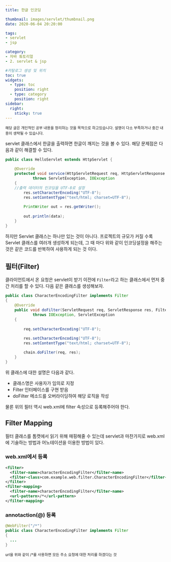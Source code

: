 ```yaml
---
title: 한글 인코딩

thumbnail: images/servlet/thumbnail.png
date: 2020-06-04 20:20:00

tags: 
- servlet
- jsp

category:
- 자바 튜토리얼
- 2. servlet & jsp

#카탈로그 생성 및 위치
toc: true
widgets:
  - type: toc
    position: right
  - type: category
    position: right
sidebar:
  right:
    sticky: true
---
```


<sup>해당 글은 개인적인 공부 내용을 정리하는 것을 목적으로 하고있습니다. 설명이 다소 부족하거나 중간 내용이 생략될 수 있습니다.</sup>

servlet 클래스에서 한글을 출력하면 한글이 깨지는 것을 볼 수 있다. 해당 문제점은 다음과 같이 해결할 수 있다.
```java
public class HelloServlet extends HttpServlet {

	@Override
	protected void service(HttpServletRequest req, HttpServletResponse res) 
			throws ServletException, IOException 
	{	
    //출력 데이터의 인코딩을 UTF-8로 설정
		res.setCharacterEncoding("UTF-8");
		res.setContentType("text/html; charset=UTF-8");
		
		PrintWriter out = res.getWriter();
		
		out.println(data);
	}
}
```
<!-- more -->

하지만 Servlet 클래스는 하나만 있는 것이 아니다. 프로젝트의 규모가 커질 수록 Servlet 클래스를 여러개 생성하게 되는데, 그 때 마다 위와 같이 인코딩설정을 해주는 것은 같은 코드를 반복하여 사용하게 되는 것 이다.

## 필터(Filter)
클라이언트에서 온 요청은 servlet이 받기 이전에 `Filter`라고 하는 클래스에서 먼저 중간 처리를 할 수 있다. 다음 같은 클래스를 생성해보자.

```java
public class CharacterEncodingFilter implements Filter 
{
	@Override
	public void doFilter(ServletRequest req, ServletResponse res, FilterChain chain)
			throws IOException, ServletException 
	{
		
		req.setCharacterEncoding("UTF-8");
		
		res.setCharacterEncoding("UTF-8");
		res.setContentType("text/html; charset=UTF-8");

		chain.doFilter(req, res);
	}
}
```
위 클래스에 대한 설명은 다음과 같다.
- 클래스명은 사용자가 임의로 지정
- Filter 인터페이스를 구현 받음
- doFilter 메소드를 오버라이딩하여 해당 로직을 작성

물론 위의 필터 역시 web.xml에 filter 속성으로 등록해주어야 한다.

## Filter Mapping
필터 클래스를 톰캣에서 읽기 위해 매핑해줄 수 있는데 servlet과 마찬가지로 web.xml에 기술하는 방법과 어노테이션을 이용한 방법이 있다.

### web.xml에서 등록
```xml
<filter>
  <filter-name>characterEncodingFilter</filter-name>
  <filter-class>com.example.web.filter.CharacterEncodingFilter</filter-class>
</filter>
<filter-mapping>
  <filter-name>characterEncodingFilter</filter-name>
  <url-pattern>/*</url-pattern>
</filter-mapping>
```

### annotaction(@) 등록
```java
@WebFilter("/*")
public class CharacterEncodingFilter implements Filter 
{
  ...
}
```
<sup>url을 위와 같이 /*를 사용하면 모든 주소 요청에 대한 처리를 하겠다는 것</sup>